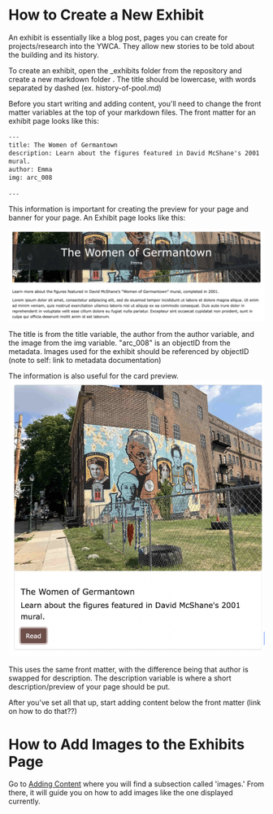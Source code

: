 # How to Create a New Exhibit 

An exhibit is essentially like a blog post, pages you can create for projects/research into the YWCA. They allow new stories to be told about the building and its history. 

To create an exhibit, open the _exhibits folder <!-- I'd link to this folder --> from the repository and create a new markdown folder<!-- file or folder? --> . The title should be lowercase, with words separated by dashed (ex. history-of-pool.md)

Before you start writing and adding content, you'll need to change the front matter variables at the top of your markdown files. The front matter for an exhibit page looks like this: 

```
---
title: The Women of Germantown
description: Learn about the figures featured in David McShane's 2001 mural.
author: Emma
img: arc_008

---

```

This information is important for creating the preview for your page and banner for your page. An Exhibit page looks like this: 

![a screenshot of the exhibit page. The title and author have a background image, the YWCA mural](screenshots/exhibit-1.png)

The title is from the title variable, the author from the author variable, and the image from the img variable. "arc_008" is an objectID from the metadata. Images used for the exhibit should be referenced by objectID (note to self: link to metadata documentation)  <!-- go back and update this -->

The information is also useful for the card preview. 
![a screenshot of the preview box for an exhibit page, with a picture, title, description, and read button](screenshots/exhibit-2.png)

This uses the same front matter, with the difference being that author is swapped for description. The description variable is where a short description/preview of your page should be put. 

<!-- For the two sections below this content, I would find a way to squish them together so you don't have to reference adding-content.md twice -->

After you've set all that up, start adding content below the front matter (link on how to do that??)<!-- [ the front matter](./adding-content.md) -->

# How to Add Images to the Exhibits Page 
Go to [Adding Content](./adding-content.md) where you will find a subsection called 'images.' From there, it will guide you on how to add images like the one displayed currently. 



